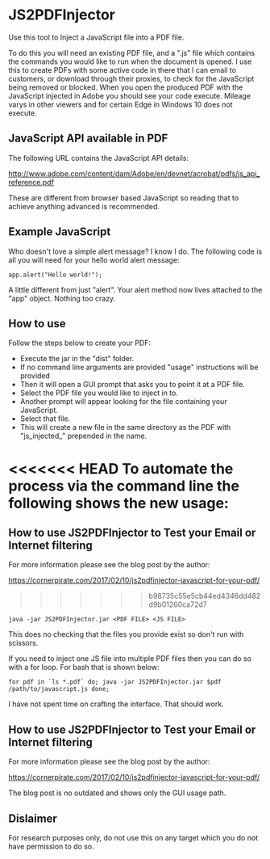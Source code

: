 # JS2PDFInjector
Use this tool to Inject a JavaScript file into a PDF file.

To do this you will need an existing PDF file, and a ".js" file which contains the commands you would like to run when the document is opened.
I use this to create PDFs with some active code in there that I can email to customers, or download through their proxies, to check for the JavaScript being removed or blocked.
When you open the produced PDF with the JavaScript injected in Adobe you should see your code execute. Mileage varys in other viewers and for certain Edge in Windows 10 does not execute.

## JavaScript API available in PDF

The following URL contains the JavaScript API details:

http://www.adobe.com/content/dam/Adobe/en/devnet/acrobat/pdfs/js_api_reference.pdf

These are different from browser based JavaScript so reading that to achieve anything advanced is recommended.

## Example JavaScript

Who doesn't love a simple alert message? I know I do. The following code is all you will need for your hello world alert message:

```app.alert("Hello world!");```

A little different from just "alert". Your alert method now lives attached to the "app" object. Nothing too crazy.

## How to use

Follow the steps below to create your PDF:

* Execute the jar in the "dist" folder. 
* If no command line arguments are provided "usage" instructions will be provided 
* Then it will open a GUI prompt that asks you to point it at a PDF file. 
* Select the PDF file you would like to inject in to.
* Another prompt will appear looking for the file containing your JavaScript.
* Select that file.
* This will create a new file in the same directory as the PDF with "js_injected_" prepended in the name.

<<<<<<< HEAD
To automate the process via the command line the following shows the new usage:
=======
## How to use JS2PDFInjector to Test your Email or Internet filtering

For more information please see the blog post by the author:

https://cornerpirate.com/2017/02/10/js2pdfinjector-javascript-for-your-pdf/

>>>>>>> b98735c55e5cb44ed4346dd482d9b01260ca72d7

```java -jar JS2PDFInjector.jar <PDF FILE> <JS FILE>```

This does no checking that the files you provide exist so don't run with scissors.

If you need to inject one JS file into multiple PDF files then you can do so with a for loop. For bash that is shown below:

```for pdf in `ls *.pdf`
do;
java -jar JS2PDFInjector.jar $pdf /path/to/javascript.js
done;```

I have not spent time on crafting the interface. That should work.

## How to use JS2PDFInjector to Test your Email or Internet filtering

For more information please see the blog post by the author:

https://cornerpirate.com/2017/02/10/js2pdfinjector-javascript-for-your-pdf/

The blog post is no outdated and shows only the GUI usage path.

## Dislaimer

For research purposes only, do not use this on any target which you do not have permission to do so.
